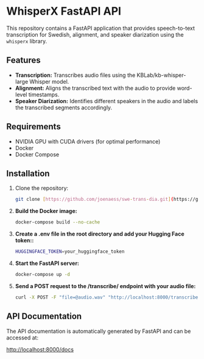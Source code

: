 # WhisperX FastAPI API

This repository contains a FastAPI application that provides speech-to-text transcription for Swedish, alignment, and speaker diarization using the `whisperx` library.

## Features

* **Transcription:** Transcribes audio files using the KBLab/kb-whisper-large Whisper model.
* **Alignment:** Aligns the transcribed text with the audio to provide word-level timestamps.
* **Speaker Diarization:** Identifies different speakers in the audio and labels the transcribed segments accordingly.

## Requirements

* NVIDIA GPU with CUDA drivers (for optimal performance)
* Docker
* Docker Compose

## Installation

1. Clone the repository:

   ```bash
   git clone [https://github.com/joenaess/swe-trans-dia.git](https://github.com/joenaess/swe-trans-dia.git)

2. **Build the Docker image:**
   ```bash
   docker-compose build --no-cache

3. **Create a .env file in the root directory and add your Hugging Face token::**
   ```bash
   HUGGINGFACE_TOKEN=your_huggingface_token


4. **Start the FastAPI server:**
   ```bash
   docker-compose up -d

5. **Send a POST request to the /transcribe/ endpoint with your audio file:**
   ```bash
   curl -X POST -F "file=@audio.wav" "http://localhost:8000/transcribe/?min_speakers=2&max_speakers=2"

## API Documentation
The API documentation is automatically generated by FastAPI and can be accessed at:

[http://localhost:8000/docs](http://localhost:8000/docs)
